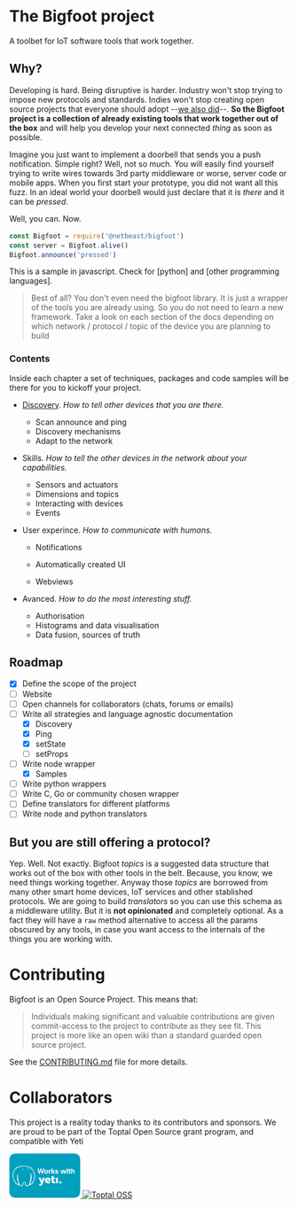 # The Bigfoot project

A toolbet for IoT software tools that work together.

## Why?

Developing is hard. Being disruptive is harder. Industry won't stop trying to impose new protocols and standards. Indies won't stop creating open source projects that everyone should adopt --[we also did](https://github.com/netbeast/dashboard)--. **So the Bigfoot project is a collection of already existing tools that work together out of the box** and will help you develop your next connected _thing_ as soon as possible.

Imagine you just want to implement a doorbell that sends you a push notification. Simple right? Well, not so much. You will easily find yourself trying to write wires towards 3rd party middleware or worse, server code or mobile apps. When you first start your prototype, you did not want all this fuzz. In an ideal world your doorbell would just declare that it is _there_ and it can be _pressed_.

Well, you can. Now.

```javascript
const Bigfoot = require('@netbeast/bigfoot')
const server = Bigfoot.alive()
Bigfoot.announce('pressed')
```

This is a sample in javascript. Check for \[python\] and \[other programming languages\].

> Best of all? You don't even need the bigfoot library. It is just a wrapper of the tools you are already using.  So you do not need to learn a new framework. Take a look on each section of the docs depending on which network / protocol / topic of the device you are planning to build

### Contents

Inside each chapter a set of techniques, packages and code samples will be there for you to kickoff your project.

* [Discovery](/chapter1.md). _How to tell other devices that you are there._
  * Scan announce and ping
  * Discovery mechanisms
  * Adapt to the network
* Skills. _How to tell the other devices in the network about your capabilities._
  * Sensors and actuators
  * Dimensions and topics
  * Interacting with devices
  * Events
* User experince. _How to communicate with humans._

  * Notifications

  * Automatically created UI

  * Webviews

* Avanced. _How to do the most interesting stuff._

  * Authorisation
  * Histograms and data visualisation
  * Data fusion, sources of truth

## Roadmap

* [x] Define the scope of the project
* [ ] Website
* [ ] Open channels for collaborators \(chats, forums or emails\)
* [ ] Write all strategies and language agnostic documentation
  * [x] Discovery
  * [x] Ping
  * [x] setState
  * [ ] setProps
* [ ] Write node wrapper
  * [x] Samples
* [ ] Write python wrappers
* [ ] Write C, Go or community chosen wrapper
* [ ] Define translators for different platforms
* [ ] Write node and python translators

## But you are still offering a protocol?

Yep. Well. Not exactly. Bigfoot _topics_ is a suggested data structure that works out of the box with other tools in the belt. Because, you know, we need things working together. Anyway those _topics_ are borrowed from many other smart home devices, IoT services and other stablished protocols. We are going to build _translators_ so you can use this schema as a middleware utility. But it is **not opinionated** and completely optional. As a fact they will have a `raw` method alternative to access all the params obscured by any tools, in case you want access to the internals of the things you are working with.

# Contributing

Bigfoot is an Open Source Project. This means that:

> Individuals making significant and valuable contributions are given commit-access to the project to contribute as they see fit. This project is more like an open wiki than a standard guarded open source project.

See the [CONTRIBUTING.md](CONTRIBUTING.md) file for more details.

# Collaborators

This project is a reality today thanks to its contributors and sponsors. 
We are proud to be part of the Toptal Open Source grant program, and compatible with Yeti

<a href="https://getyeti.co" target="_blank">
   <img alt="works with yeti" src="works-with-yeti.png" height="80px" />
</a>

<a href="https://www.toptal.com/" target="_blank">
  <img
    alt="Toptal OSS"
    height="80px"
    src="https://bs-uploads.toptal.io/blackfish-uploads/branding_page/content/logo_example_file/logo_example/412/logo-ef4e3458c482141a5c668b5b0ef49a21.png" />
</a>


